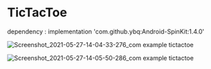 # TicTacToe

dependency : implementation 'com.github.ybq:Android-SpinKit:1.4.0'

![Screenshot_2021-05-27-14-04-33-276_com example tictactoe](https://user-images.githubusercontent.com/75353031/119797561-f74ab500-bef7-11eb-9069-8b0a6282c1b4.jpg)

![Screenshot_2021-05-27-14-05-50-286_com example tictactoe](https://user-images.githubusercontent.com/75353031/119797543-f3b72e00-bef7-11eb-9da3-0f658afc0b18.jpg)
